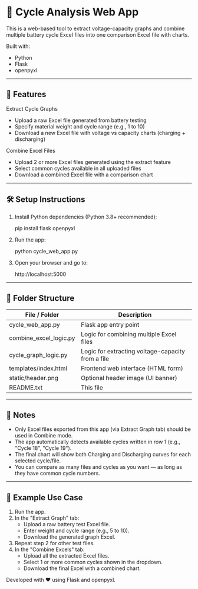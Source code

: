 🔋 Cycle Analysis Web App
=========================

This is a web-based tool to extract voltage-capacity graphs and combine multiple battery cycle Excel files into one comparison Excel file with charts.

Built with:
- Python
- Flask
- openpyxl

--------------------
🚀 Features
--------------------

Extract Cycle Graphs
- Upload a raw Excel file generated from battery testing
- Specify material weight and cycle range (e.g., 1 to 10)
- Download a new Excel file with voltage vs capacity charts (charging + discharging)

Combine Excel Files
- Upload 2 or more Excel files generated using the extract feature
- Select common cycles available in all uploaded files
- Download a combined Excel file with a comparison chart

--------------------
🛠️ Setup Instructions
--------------------

1. Install Python dependencies (Python 3.8+ recommended):

    pip install flask openpyxl

2. Run the app:

    python cycle_web_app.py

3. Open your browser and go to:

    http://localhost:5000

--------------------
📂 Folder Structure
--------------------


| File / Folder            | Description                                        |
|--------------------------|----------------------------------------------------|
| cycle_web_app.py         | Flask app entry point                              |
| combine_excel_logic.py   | Logic for combining multiple Excel files           |
| cycle_graph_logic.py     | Logic for extracting voltage-capacity from a file  |
| templates/index.html     | Frontend web interface (HTML form)                 |
| static/header.png        | Optional header image (UI banner)                  |
| README.txt               | This file                                          |

--------------------
📌 Notes
--------------------

- Only Excel files exported from this app (via Extract Graph tab) should be used in Combine mode.
- The app automatically detects available cycles written in row 1 (e.g., "Cycle 18", "Cycle 19").
- The final chart will show both Charging and Discharging curves for each selected cycle/file.
- You can compare as many files and cycles as you want — as long as they have common cycle numbers.

--------------------
🧪 Example Use Case
--------------------

1. Run the app.
2. In the "Extract Graph" tab:
   - Upload a raw battery test Excel file.
   - Enter weight and cycle range (e.g., 5 to 10).
   - Download the generated graph Excel.
3. Repeat step 2 for other test files.
4. In the "Combine Excels" tab:
   - Upload all the extracted Excel files.
   - Select 1 or more common cycles shown in the dropdown.
   - Download the final Excel with a combined chart.




Developed with ❤️ using Flask and openpyxl.
